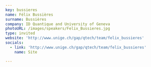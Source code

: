 ```yaml
---
key: bussieres
name: Félix Bussières
surname: Bussières
company: ID Quantique and University of Geneva
photoURL: /images/speakers/Felix_Bussieres.jpg
type: invited
website: 'http://www.unige.ch/gap/qtech/team/felix_bussieres'
socials:
  - link: 'http://www.unige.ch/gap/qtech/team/felix_bussieres'
    name: Site

---
```


